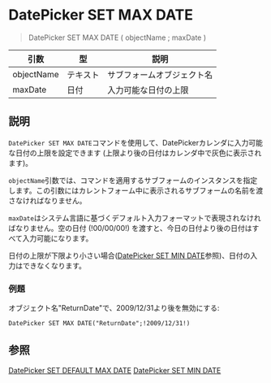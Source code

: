 # DatePicker SET MAX DATE

> DatePicker SET MAX DATE ( objectName ; maxDate )

| 引数 | 型 | 説明 |
| --------- | -------- | ----------- |
| objectName | テキスト | サブフォームオブジェクト名 |
| maxDate | 日付 | 入力可能な日付の上限 |

## 説明

`DatePicker SET MAX DATE`コマンドを使用して、DatePickerカレンダに入力可能な日付の上限を設定できます (上限より後の日付はカレンダ中で灰色に表示されます)。

`objectName`引数では、コマンドを適用するサブフォームのインスタンスを指定します。この引数にはカレントフォーム中に表示されるサブフォームの名前を渡さなければなりません。

`maxDate`はシステム言語に基づくデフォルト入力フォーマットで表現されなければなりません。空の日付 (!00/00/00!) を渡すと、今日の日付より後の日付はすべて入力可能になります。

日付の上限が下限より小さい場合([DatePicker SET MIN DATE](DatePicker%20SET%20MIN%20DATE.ja.md)参照)、日付の入力はできなくなります。

### 例題

オブジェクト名"ReturnDate"で、2009/12/31より後を無効にする:

```4d
DatePicker SET MAX DATE("ReturnDate";!2009/12/31!)
```

## 参照

[DatePicker SET DEFAULT MAX DATE](DatePicker%20SET%20DEFAULT%20MAX%20DATE.ja.md)
[DatePicker SET MIN DATE](DatePicker%20SET%20MIN%20DATE.ja.md)
